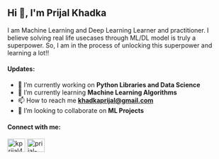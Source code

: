 

## Hi 👋, I'm Prijal Khadka
I am Machine Learning and Deep Learning Learner and practitioner. I believe solving real life usecases through ML/DL model is truly a superpower. So, I am in the process of unlocking this superpower and learning a lot!! 

#### Updates:
- 🔭 I’m currently working on **Python Libraries and Data Science**
- 🌱 I’m currently learning **Machine Learning Algorithms**
- 📫 How to reach me **khadkaprijal@gmail.com**
- 👯 I’m looking to collaborate on **ML Projects**


#### Connect with me:
<p align="left">
<a href="https://twitter.com/kprijal4" target="blank"><img align="center" src="https://raw.githubusercontent.com/rahuldkjain/github-profile-readme-generator/master/src/images/icons/Social/twitter.svg" alt="kprijal4" height="30" width="40" /></a>
<a href="www.linkedin.com/in/prijalkhadka" target="blank"><img align="center" src="https://raw.githubusercontent.com/rahuldkjain/github-profile-readme-generator/master/src/images/icons/Social/linked-in-alt.svg" alt="prijal-khadka-801112241" height="30" width="40" /></a>
</p>

